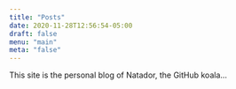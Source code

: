 ```yaml
---
title: "Posts"
date: 2020-11-28T12:56:54-05:00
draft: false
menu: "main"
meta: "false"
---
```

This site is the personal blog of Natador, the GitHub koala...

